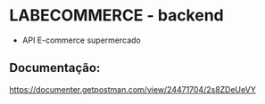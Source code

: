 # LABECOMMERCE - backend

* API E-commerce supermercado

## Documentação:
https://documenter.getpostman.com/view/24471704/2s8ZDeUeVY